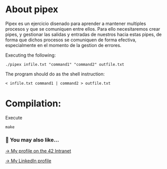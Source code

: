 # About pipex

Pipex es un ejercicio disenado para aprender a mantener multiples procesos y que se comuniquen entre ellos. Para ello necesitaremos crear pipes, y gestionar las salidas y entradas de nuestros hacia estas pipes, de forma que dichos procesos se comuniquen de forma efectiva, especialmente en el momento de la gestion de errores.

Executing the following:
```
./pipex infile.txt "command1" "command2" outfile.txt
```

The program should do as the shell instruction:
```
< infile.txt command1 | command2 > outfile.txt
```

# Compilation:
Execute
```
make
```

### 🔄 You may also like...
[-> My profile on the 42 Intranet](https://profile.intra.42.fr/users/mgimon-c)

[-> My LinkedIn profile](https://www.linkedin.com/in/mgimon-c/)



